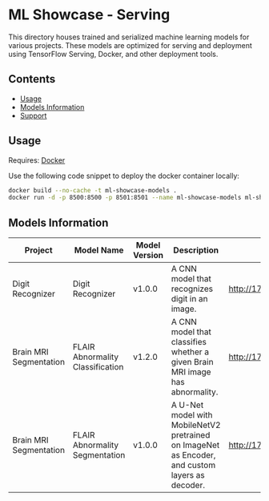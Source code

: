 # ML Showcase - Serving

This directory houses trained and serialized machine learning models for various projects. These models are optimized for serving and deployment using TensorFlow Serving, Docker, and other deployment tools.

## Contents

- [Usage](https://github.com/preetham-ganesh/ml-showcase/serving#usage)
- [Models Information](https://github.com/preetham-ganesh/ml-showcase/serving#models-information)
- [Support](https://github.com/preetham-ganesh/ml-showcase/serving#support)

## Usage

Requires: [Docker](https://www.docker.com)

Use the following code snippet to deploy the docker container locally:

```bash
docker build --no-cache -t ml-showcase-models .
docker run -d -p 8500:8500 -p 8501:8501 --name ml-showcase-models ml-showcase-models
```

## Models Information

| Project                | Model Name                       | Model Version | Description                                                                                     | API Endpoint                                                                         |
| ---------------------- | -------------------------------- | ------------- | ----------------------------------------------------------------------------------------------- | ------------------------------------------------------------------------------------ |
| Digit Recognizer       | Digit Recognizer                 | v1.0.0        | A CNN model that recognizes digit in an image.                                                  | http://172.17.0.1:8501/v1/models/digit_recognizer_v1.0.0:predict                     |
| Brain MRI Segmentation | FLAIR Abnormality Classification | v1.2.0        | A CNN model that classifies whether a given Brain MRI image has abnormality.                    | http://172.17.0.1:8501/v1/models/bms_flair_abnormality_classification_v1.2.0:predict |
| Brain MRI Segmentation | FLAIR Abnormality Segmentation   | v1.0.0        | A U-Net model with MobileNetV2 pretrained on ImageNet as Encoder, and custom layers as decoder. | http://172.17.0.1:8501/v1/models/bms_flair_abnormality_segmentation_v1.0.0:predict   |
